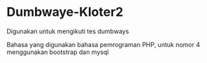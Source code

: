 # Dumbwaye-Kloter2
Digunakan untuk mengikuti tes dumbways

Bahasa yang digunakan bahasa pemrograman PHP, untuk nomor 4 menggunakan bootstrap dan mysql
